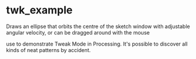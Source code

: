 twk_example
===========

Draws an ellipse that orbits the centre of the sketch window with adjustable angular velocity, or can be dragged around with the mouse



use to demonstrate Tweak Mode in Processing. It's possible to discover all kinds of neat patterns by accident.

